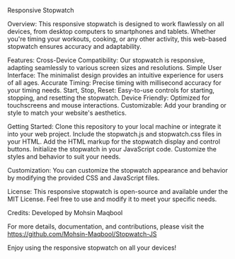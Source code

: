 Responsive Stopwatch

Overview:
This responsive stopwatch is designed to work flawlessly on all devices, from desktop computers to smartphones and tablets. Whether you're timing your workouts, cooking, or any other activity, this web-based stopwatch ensures accuracy and adaptability.

Features:
Cross-Device Compatibility: Our stopwatch is responsive, adapting seamlessly to various screen sizes and resolutions.
Simple User Interface: The minimalist design provides an intuitive experience for users of all ages.
Accurate Timing: Precise timing with millisecond accuracy for your timing needs.
Start, Stop, Reset: Easy-to-use controls for starting, stopping, and resetting the stopwatch.
Device Friendly: Optimized for touchscreens and mouse interactions.
Customizable: Add your branding or style to match your website's aesthetics.

Getting Started:
Clone this repository to your local machine or integrate it into your web project.
Include the stopwatch.js and stopwatch.css files in your HTML.
Add the HTML markup for the stopwatch display and control buttons.
Initialize the stopwatch in your JavaScript code.
Customize the styles and behavior to suit your needs.

Customization:
You can customize the stopwatch appearance and behavior by modifying the provided CSS and JavaScript files.

License:
This responsive stopwatch is open-source and available under the MIT License. Feel free to use and modify it to meet your specific needs.

Credits:
Developed by Mohsin Maqbool

For more details, documentation, and contributions, please visit the https://github.com/Mohsin-Maqbool/Stopwatch-JS

Enjoy using the responsive stopwatch on all your devices!
